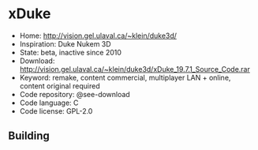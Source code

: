 # xDuke

- Home: http://vision.gel.ulaval.ca/~klein/duke3d/
- Inspiration: Duke Nukem 3D
- State: beta, inactive since 2010
- Download: http://vision.gel.ulaval.ca/~klein/duke3d/xDuke_19.7.1_Source_Code.rar
- Keyword: remake, content commercial, multiplayer LAN + online, content original required
- Code repository: @see-download
- Code language: C
- Code license: GPL-2.0

## Building
